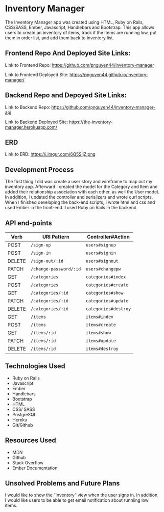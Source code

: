 # Inventory Manager
The Inventory Manager app was created using HTML, Ruby on Rails, CSS/SASS, Ember, Javascript, Handlebars and Bootstrap. This app allows users to create an inventory of items, track if the items are running low, put them in order list, and add them back to inventory list.

## Frontend Repo And Deployed Site Links:
Link to Frontend Repo: https://github.com/pnguyen44/inventory-manager

Link to Frontend Deployed Site: https://pnguyen44.github.io/inventory-manager/

## Backend Repo and Depoyed Site Links:
Link to Backend Repo: https://github.com/pnguyen44/inventory-manager-api

Link to Backend Deployed Site: https://the-inventory-manager.herokuapp.com/



## ERD
Link to ERD: https://i.imgur.com/6Q5SljZ.png

## Development Process
The first thing I did was create a user story and wireframe to map out my inventory  app. Afterward I created the model for the Category and Item and added their relationship association with each other, as well the User model. In addition, I updated the controller and serializers and wrote curl scripts. When I finished developing the back-end scripts, I wrote html and css and used Ember in the front-end. I used Ruby on Rails in the backend.


## API end-points

| Verb   | URI Pattern             | Controller#Action    |
|--------|-------------------------|----------------------|
| POST   | `/sign-up`              | `users#signup`       |
| POST   | `/sign-in`              | `users#signin`       |
| DELETE | `/sign-out/:id`         | `users#signout`      |
| PATCH  | `/change-password/:id`  | `users#changepw`     |
| GET    | `/categories`           | `categories#index`   |
| POST   | `/categories`           | `categories#create`  |
| GET    | `/categories/:id`       | `categories#show`    |
| PATCH  | `/categories/:id`       | `categories#update`  |
| DELETE | `/categories/:id`       | `categories#destroy` |
| GET    | `/items`                | `items#index`        |
| POST   | `/items`                | `items#create`       |
| GET    | `/items/:id`            | `items#show`         |
| PATCH  | `/items/:id`            | `items#update`       |
| DELETE | `/items/:id`            | `items#destroy`      |

## Technologies Used
- Ruby on Rails
- Javascript
- Ember
- Handlebars
- Bootstrap
- HTML
- CSS/ SASS
- PostgreSQL
- Heroku
- Git/Github


## Resources Used
- MDN
- Github
- Stack Overflow
- Ember Documentation

## Unsolved Problems and Future Plans
I would like to show the “Inventory” view when the user signs in. In addition, I would like users to be able to get email notification about runniing low items.
